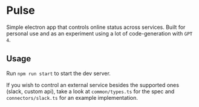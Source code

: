 # Pulse

Simple electron app that controls online status across services. Built for personal use and as an experiment using a lot of code-generation with `GPT 4`.

## Usage

Run `npm run start` to start the dev server.

If you wish to control an external service besides the supported ones (slack, custom api), take a look at `common/types.ts` for the spec and `connectors/slack.ts` for an example implementation.

